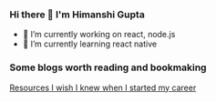 ### Hi there 👋 I'm Himanshi Gupta

- 🔭 I’m currently working on react, node.js
- 🌱 I’m currently learning react native

### Some blogs worth reading and bookmaking
[Resources I wish I knew when I started my career](https://dev.to/harshitkumar31/resources-i-wish-i-knew-when-i-started-my-career-4gh6?ref=dailydev)


<!--
**himanshigupta29/himanshigupta29** is a ✨ _special_ ✨ repository because its `README.md` (this file) appears on your GitHub profile.

Here are some ideas to get you started:

- 🔭 I’m currently working on ...
- 🌱 I’m currently learning ...
- 👯 I’m looking to collaborate on ...
- 🤔 I’m looking for help with ...
- 💬 Ask me about ...
- 📫 How to reach me: ...
- 😄 Pronouns: ...
- ⚡ Fun fact: ...
-->
